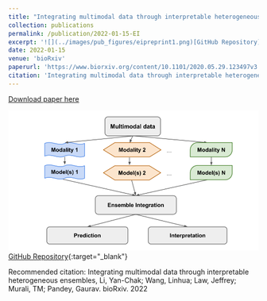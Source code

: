 ```yaml
---
title: "Integrating multimodal data through interpretable heterogeneous ensembles"
collection: publications
permalink: /publication/2022-01-15-EI
excerpt: '![](../images/pub_figures/eipreprint1.png)[GitHub Repository](https://github.com/GauravPandeyLab/ensemble_integration){:target=&quot;_blank&quot;}'
date: 2022-01-15
venue: 'bioRxiv'
paperurl: 'https://www.biorxiv.org/content/10.1101/2020.05.29.123497v3'
citation: 'Integrating multimodal data through interpretable heterogeneous ensembles, Li, Yan-Chak; Wang, Linhua; Law, Jeffrey; Murali, TM; Pandey, Gaurav. bioRxiv. 2022'
---
```


<a href='https://www.biorxiv.org/content/10.1101/2020.05.29.123497v3'>Download paper here</a>

![](../images/pub_figures/eipreprint1.png)[GitHub Repository](https://github.com/GauravPandeyLab/ensemble_integration){:target=&quot;_blank&quot;}

Recommended citation: Integrating multimodal data through interpretable heterogeneous ensembles, Li, Yan-Chak; Wang, Linhua; Law, Jeffrey; Murali, TM; Pandey, Gaurav. bioRxiv. 2022